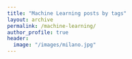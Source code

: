 ```yaml
---
title: "Machine Learning posts by tags"
layout: archive
permalink: /machine-learning/
author_profile: true
header:
  image: "/images/milano.jpg"
---
```

